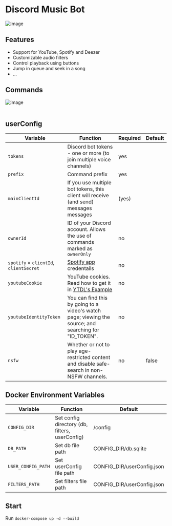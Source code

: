 # Discord Music Bot

![image](https://user-images.githubusercontent.com/59501676/171850080-4e151cec-13b7-49c6-ba51-827adcbb4cfc.png)

## Features

- Support for YouTube, Spotify and Deezer
- Customizable audio filters
- Control playback using buttons
- Jump in queue and seek in a song
- ...

## Commands

![image](https://user-images.githubusercontent.com/59501676/171848604-390e7e5a-776f-4f4e-badc-11c29fb27ba4.png)
<br></br>

## userConfig

| Variable | Function | Required | Default |
| -------- |-------- | -------- | -------- |
| `tokens` | Discord bot tokens - one or more (to join multiple voice channels) | yes | |
| `prefix` | Command prefix | yes | |
| `mainClientId` | If you use multiple bot tokens, this client will receive (and send) messages messages | (yes) | |
| `ownerId` | ID of your Discord account. Allows the use of commands marked as `ownerOnly` | no | |
| `spotify` » `clientId`, `clientSecret` | [Spotify app](https://developer.spotify.com/dashboard/applications) credentails | no | |
| `youtubeCookie` | YouTube cookies. Read how to get it in [YTDL's Example](https://github.com/fent/node-ytdl-core/blob/997efdd5dd9063363f6ef668bb364e83970756e7/example/cookies.js#L6-L12) | no | |
| `youtubeIdentityToken` | You can find this by going to a video's watch page; viewing the source; and searching for "ID_TOKEN". | no | |
| `nsfw` | Whether or not to play age-restricted content and disable safe-search in non-NSFW channels. | no | false |
&NewLine;

## Docker Environment Variables

| Variable | Function | Default |
|----------|----------|----------|
|`CONFIG_DIR`| Set config directory (db, filters, userConfig) | /config |
|`DB_PATH`| Set db file path | CONFIG_DIR/db.sqlite |
|`USER_CONFIG_PATH`| Set userConfig file path | CONFIG_DIR/userConfig.json |
|`FILTERS_PATH`| Set filters file path | CONFIG_DIR/userConfig.json |
&NewLine;

## Start

Run `docker-compose up -d --build`
